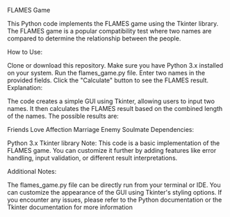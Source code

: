 FLAMES Game

This Python code implements the FLAMES game using the Tkinter library. The FLAMES game is a popular compatibility test where two names are compared to determine the relationship between the people.

How to Use:

Clone or download this repository.
Make sure you have Python 3.x installed on your system.
Run the flames_game.py file.
Enter two names in the provided fields.
Click the "Calculate" button to see the FLAMES result.
Explanation:

The code creates a simple GUI using Tkinter, allowing users to input two names. It then calculates the FLAMES result based on the combined length of the names. The possible results are:

Friends
Love
Affection
Marriage
Enemy
Soulmate
Dependencies:

Python 3.x
Tkinter library
Note: This code is a basic implementation of the FLAMES game. You can customize it further by adding features like error handling, input validation, or different result interpretations.

Additional Notes:

The flames_game.py file can be directly run from your terminal or IDE.
You can customize the appearance of the GUI using Tkinter's styling options.
If you encounter any issues, please refer to the Python documentation or the Tkinter documentation for more information
